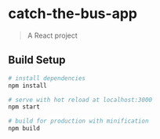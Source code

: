 # catch-the-bus-app

> A React project

## Build Setup

``` bash
# install dependencies
npm install

# serve with hot reload at localhost:3000
npm start

# build for production with minification
npm build
```

